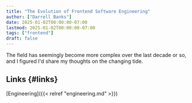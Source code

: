 ```yaml
---
title: "The Evolution of Frontend Software Engineering"
author: ["Darrell Banks"]
date: 2025-01-02T00:00:00-07:00
lastmod: 2025-01-02T00:00:00-07:00
tags: ["frontend"]
draft: false
---
```


The field has seemingly become more complex over the last decade or
so, and I figured I'd share my thoughts on the changing tide.


## Links {#links}

[Engineering]({{< relref "engineering.md" >}})
